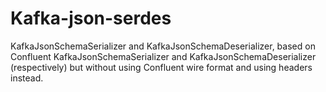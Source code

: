 # Kafka-json-serdes
KafkaJsonSchemaSerializer and KafkaJsonSchemaDeserializer, based on Confluent KafkaJsonSchemaSerializer and KafkaJsonSchemaDeserializer (respectively) but without using Confluent wire format and using headers instead.
